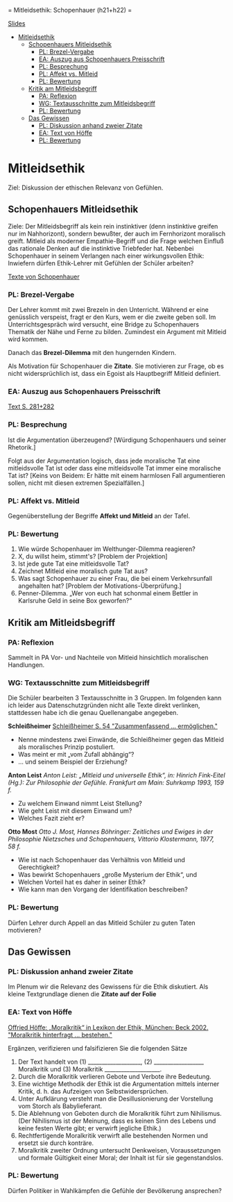 = Mitleidsethik: Schopenhauer (h21+h22) =

[Slides](http://xcosx.de/mgb/keineph-slides/ethik-slides/Mitleidsethik.html)

<!-- TOC depthFrom:1 depthTo:6 withLinks:1 updateOnSave:1 orderedList:0 -->

- [Mitleidsethik](#mitleidsethik)
	- [Schopenhauers Mitleidsethik](#schopenhauers-mitleidsethik)
		- [PL: Brezel-Vergabe](#pl-brezel-vergabe)
		- [EA: Auszug aus Schopenhauers Preisschrift](#ea-auszug-aus-schopenhauers-preisschrift)
		- [PL: Besprechung](#pl-besprechung)
		- [PL: Affekt vs. Mitleid](#pl-affekt-vs-mitleid)
		- [PL: Bewertung](#pl-bewertung)
	- [Kritik am Mitleidsbegriff](#kritik-am-mitleidsbegriff)
		- [PA: Reflexion](#pa-reflexion)
		- [WG: Textausschnitte zum Mitleidsbegriff](#wg-textausschnitte-zum-mitleidsbegriff)
		- [PL: Bewertung](#pl-bewertung)
	- [Das Gewissen](#das-gewissen)
		- [PL: Diskussion anhand zweier Zitate](#pl-diskussion-anhand-zweier-zitate)
		- [EA: Text von Höffe](#ea-text-von-höffe)
		- [PL: Bewertung](#pl-bewertung)

<!-- /TOC -->

# Mitleidsethik
Ziel: Diskussion der ethischen Relevanz von Gefühlen.

## Schopenhauers Mitleidsethik
Ziele: Der Mitleidsbegriff als kein rein instinktiver (denn instinktive greifen nur im Nahhorizont), sondern bewußter, der auch im Fernhorizont moralisch greift. Mitleid als moderner Empathie-Begriff und die Frage welchen Einfluß das rationale Denken auf die instinktive Triebfeder hat. Nebenbei Schopenhauer in seinem Verlangen nach einer wirkungsvollen Ethik: Inwiefern dürfen Ethik-Lehrer mit Gefühlen der Schüler arbeiten?

[Texte von Schopenhauer](https://de.wikipedia.org/wiki/Arthur_Schopenhauer#Werke)

### PL: Brezel-Vergabe
Der Lehrer kommt mit zwei Brezeln in den Unterricht. Während er eine genüsslich verspeist, fragt er den Kurs, wem er die zweite geben soll. Im Unterrichtsgespräch wird versucht, eine Bridge zu Schopenhauers Thematik der Nähe und Ferne zu bilden. Zumindest ein Argument mit Mitleid wird kommen.

Danach das **Brezel-Dilemma** mit den hungernden Kindern.

Als Motivation für Schopenhauer die **Zitate**. Sie motivieren zur Frage, ob es nicht widersprüchlich ist, dass ein Egoist als Hauptbegriff Mitleid definiert.

### EA: Auszug aus Schopenhauers Preisschrift
[Text S. 281+282](http://reader.digitale-sammlungen.de/de/fs2/object/display/bsb10137231_00284.html?zoom=0.8500000000000003)

### PL: Besprechung
Ist die Argumentation überzeugend? [Würdigung Schopenhauers und seiner Rhetorik.]

Folgt aus der Argumentation logisch, dass jede moralische Tat eine mitleidsvolle Tat ist oder dass eine mitleidsvolle Tat immer eine moralische Tat ist? [Keins von Beidem: Er hätte mit einem harmlosen Fall argumentieren sollen, nicht mit diesen extremen Spezialfällen.]

### PL: Affekt vs. Mitleid

Gegenüberstellung der Begriffe **Affekt und Mitleid** an der Tafel.

### PL: Bewertung
1. Wie würde Schopenhauer im Welthunger-Dilemma reagieren?
1. X, du willst heim, stimmt's? [Problem der Projektion]
1. Ist jede gute Tat eine mitleidsvolle Tat?
1. Zeichnet Mitleid eine moralisch gute Tat aus?
1. Was sagt Schopenhauer zu einer Frau, die bei einem Verkehrsunfall angehalten hat? [Problem der Motivations-Überprüfung.]
1. Penner-Dilemma. „Wer von euch hat schonmal einem Bettler in Karlsruhe Geld in seine Box geworfen?“


## Kritik am Mitleidsbegriff

### PA: Reflexion

Sammelt in PA Vor- und Nachteile von Mitleid hinsichtlich moralischen Handlungen.

### WG: Textausschnitte zum Mitleidsbegriff

Die Schüler bearbeiten 3 Textausschnitte in 3 Gruppen. Im folgenden kann ich leider aus Datenschutzgründen nicht alle Texte direkt verlinken, stattdessen habe ich die genau Quellenangabe angegeben.

**Schleißheimer**
[Schleißheimer S. 54 "Zusammenfassend ... ermöglichen."](https://books.google.de/books?id=jM3N15KBITsC&lpg=PA54&ots=HbfQUGIiS_&dq=schlei%C3%9Fheimer%20gef%C3%BChl%20des%20mitleids%20zweifellos&hl=de&pg=PA54#v=onepage&q=zusammenfassend&f=false)

* Nenne mindestens zwei Einwände, die Schleißheimer gegen das Mitleid als moralisches Prinzip postuliert.
* Was meint er mit „vom Zufall abhängig“?
* ... und seinem Beispiel der Erziehung?

**Anton Leist**
*Anton Leist: „Mitleid und universelle Ethik“, in: Hinrich Fink-Eitel (Hg.): Zur Philosophie der Gefühle. Frankfurt am Main: Suhrkamp 1993, 159 f.*

* Zu welchem Einwand nimmt Leist Stellung?
* Wie geht Leist mit diesem Einwand um?
* Welches Fazit zieht er?

**Otto Most**
*Otto J. Most, Hannes Böhringer: Zeitliches und Ewiges in der Philosophie Nietzsches und Schopenhauers, Vittorio Klostermann, 1977, 58 f.*

* Wie ist nach Schopenhauer das Verhältnis von Mitleid und Gerechtigkeit?
* Was bewirkt Schopenhauers „große Mysterium der Ethik“, und
* Welchen Vorteil hat es daher in seiner Ethik?
* Wie kann man den Vorgang der Identifikation beschreiben?

### PL: Bewertung
Dürfen Lehrer durch Appell an das Mitleid Schüler zu guten Taten motivieren?

## Das Gewissen

### PL: Diskussion anhand zweier Zitate

Im Plenum wir die Relevanz des Gewissens für die Ethik diskutiert. Als kleine Textgrundlage dienen die **Zitate auf der Folie**

### EA: Text von Höffe

[Offried Höffe: „Moralkritik“ in Lexikon der Ethik, München: Beck 2002. "Moralkritik hinterfragt ... bestehen."](https://books.google.de/books?id=Vd8BARuOVHQC&lpg=PA216&ots=ucMdKgKnwR&dq=Moralkritik%20hinterfragt%20die%20in%20einer%20Gesellschaft%20herrschende%20Moral%20auf%20ihren%20verborgenen%20Zweck%20und&hl=de&pg=PA216#v=onepage&q=moralkritik%20hinterfragt&f=false)

Ergänzen, verifizieren und falsifizieren Sie die folgenden Sätze

1. Der Text handelt von (1) ___________________, (2) __________________ Moralkritik und (3) Moralkritik ____________________.
2. Durch die Moralkritik verlieren Gebote und Verbote ihre Bedeutung.
3. Eine wichtige Methodik der Ethik ist die Argumentation mittels interner Kritik, d. h. das Aufzeigen von Selbstwidersprüchen.
4. Unter Aufklärung versteht man die Desillusionierung der Vorstellung vom Storch als Babylieferant.
5. Die Ablehnung von Geboten durch die Moralkritik führt zum Nihilismus. (Der Nihilismus ist der Meinung, dass es keinen Sinn des Lebens und keine festen Werte gibt; er verwirft jegliche Ethik.)
6. Rechtfertigende Moralkritik verwirft alle bestehenden Normen und ersetzt sie durch konträre.
7. Moralkritik zweiter Ordnung untersucht Denkweisen, Voraussetzungen und formale Gültigkeit einer Moral; der Inhalt ist für sie gegenstandslos.

### PL: Bewertung
Dürfen Politiker in Wahlkämpfen die Gefühle der Bevölkerung ansprechen?
